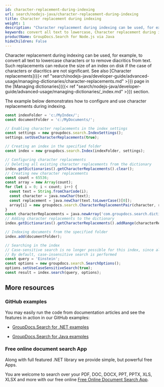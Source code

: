 ```yaml
---
id: character-replacement-during-indexing
url: search/nodejs-java/character-replacement-during-indexing
title: Character replacement during indexing
weight: 1
description: "Character replacement during indexing can be used, for example, to convert all text to lowercase characters or to remove diacritics from text."
keywords: convert all text to lowercase, Character replacement during indexing, Character replacement
productName: GroupDocs.Search for Node.js via Java
hideChildren: False
---
```

Character replacement during indexing can be used, for example, to convert all text to lowercase characters or to remove diacritics from text. Such replacements can reduce the size of an index on disk if the case of characters or diacritics are not significant. See also [Character replacements]({{< ref "search/nodejs-java/developer-guide/advanced-usage/managing-dictionaries/character-replacements.md" >}}) page in the [Managing dictionaries]({{< ref "search/nodejs-java/developer-guide/advanced-usage/managing-dictionaries/_index.md" >}}) section.

The example below demonstrates how to configure and use character replacements during indexing.

```javascript
const indexFolder = 'c:/MyIndex/';
const documentFolder = 'c:/MyDocuments/';

// Enabling character replacements in the index settings
const settings = new groupdocs.search.IndexSettings();
settings.setUseCharacterReplacements(true);

// Creating an index in the specified folder
const index = new groupdocs.search.Index(indexFolder, settings);

// Configuring character replacements
// Deleting all existing character replacements from the dictionary
index.getDictionaries().getCharacterReplacements().clear();
// Creating new character replacements
const count = 65536;
const array = new Array(count);
for (let i = 0; i < count; i++) {
  const text = String.fromCharCode(i);
  const character = java.newChar(text);
  const replacement = java.newChar(text.toLowerCase()[0]);
  array[i] = new groupdocs.search.CharacterReplacementPair(character, replacement);
}
const characterReplacements = java.newArray('com.groupdocs.search.dictionaries.CharacterReplacementPair', array);
// Adding character replacements to the dictionary
index.getDictionaries().getCharacterReplacements().addRange(characterReplacements);

// Indexing documents from the specified folder
index.add(documentFolder);

// Searching in the index
// Case-sensitive search is no longer possible for this index, since all characters are lowercase
// By default, case-insensitive search is performed
const query = 'Einstein';
const options = new groupdocs.search.SearchOptions();
options.setUseCaseSensitiveSearch(true);
const result = index.search(query, options);
```

## More resources

### GitHub examples

You may easily run the code from documentation articles and see the features in action in our GitHub examples:

*   [GroupDocs.Search for .NET examples](https://github.com/groupdocs-search/GroupDocs.Search-for-.NET)
    
*   [GroupDocs.Search for Java examples](https://github.com/groupdocs-search/GroupDocs.Search-for-Java)
    

### Free online document search App

Along with full featured .NET library we provide simple, but powerful free Apps.

You are welcome to search over your PDF, DOC, DOCX, PPT, PPTX, XLS, XLSX and more with our free online [Free Online Document Search App](https://products.groupdocs.app/search).
